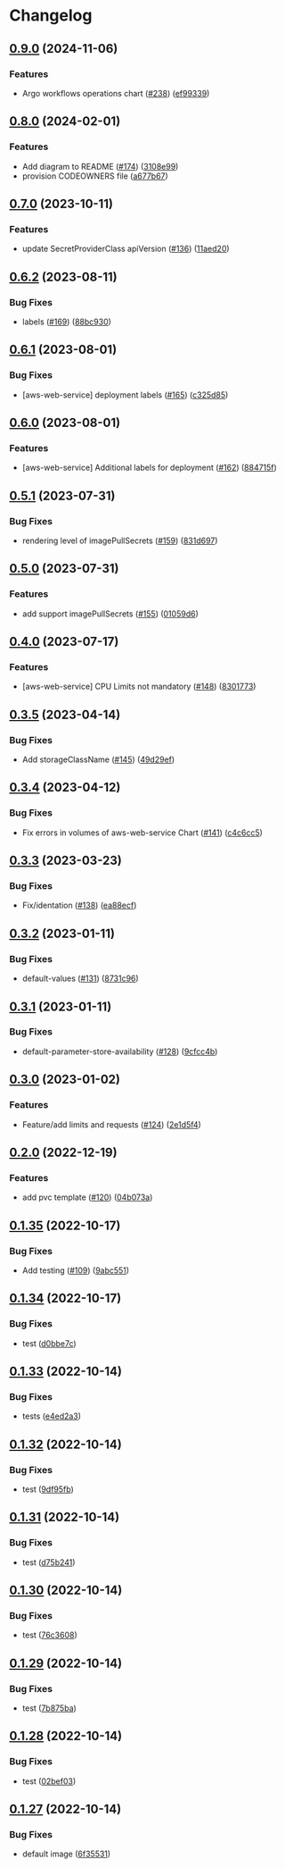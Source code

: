# Changelog

## [0.9.0](https://github.com/prefapp/charts/compare/aws-web-service-v0.8.0...aws-web-service-v0.9.0) (2024-11-06)


### Features

* Argo workflows operations chart ([#238](https://github.com/prefapp/charts/issues/238)) ([ef99339](https://github.com/prefapp/charts/commit/ef99339eaa1b0c5ebe538033291c58dd3c721156))

## [0.8.0](https://github.com/prefapp/charts/compare/aws-web-service-v0.7.0...aws-web-service-v0.8.0) (2024-02-01)


### Features

* Add diagram to README ([#174](https://github.com/prefapp/charts/issues/174)) ([3108e99](https://github.com/prefapp/charts/commit/3108e99c54c9731758d8e7b82431f10048a5a7d3))
* provision CODEOWNERS file ([a677b67](https://github.com/prefapp/charts/commit/a677b67a8645c950fc06a763eaae18ba1909719e))

## [0.7.0](https://github.com/prefapp/charts/compare/aws-web-service-v0.6.2...aws-web-service-v0.7.0) (2023-10-11)


### Features

* update SecretProviderClass apiVersion ([#136](https://github.com/prefapp/charts/issues/136)) ([11aed20](https://github.com/prefapp/charts/commit/11aed203c05fec97294ee94b79163b6c48d0f105))

## [0.6.2](https://github.com/prefapp/charts/compare/aws-web-service-v0.6.1...aws-web-service-v0.6.2) (2023-08-11)


### Bug Fixes

* labels ([#169](https://github.com/prefapp/charts/issues/169)) ([88bc930](https://github.com/prefapp/charts/commit/88bc9305c30e67bd9db4385c7e7a119baba83cb5))

## [0.6.1](https://github.com/prefapp/charts/compare/aws-web-service-v0.6.0...aws-web-service-v0.6.1) (2023-08-01)


### Bug Fixes

* [aws-web-service] deployment labels ([#165](https://github.com/prefapp/charts/issues/165)) ([c325d85](https://github.com/prefapp/charts/commit/c325d8530121c4b68a12fea44d2743c098182689))

## [0.6.0](https://github.com/prefapp/charts/compare/aws-web-service-v0.5.1...aws-web-service-v0.6.0) (2023-08-01)


### Features

* [aws-web-service] Additional labels  for deployment ([#162](https://github.com/prefapp/charts/issues/162)) ([884715f](https://github.com/prefapp/charts/commit/884715f35051e72d7a13d2f2845440306a4b23ae))

## [0.5.1](https://github.com/prefapp/charts/compare/aws-web-service-v0.5.0...aws-web-service-v0.5.1) (2023-07-31)


### Bug Fixes

* rendering level of imagePullSecrets ([#159](https://github.com/prefapp/charts/issues/159)) ([831d697](https://github.com/prefapp/charts/commit/831d697d02238b4edf4b3f960dc02d9bb90433b4))

## [0.5.0](https://github.com/prefapp/charts/compare/aws-web-service-v0.4.0...aws-web-service-v0.5.0) (2023-07-31)


### Features

* add support imagePullSecrets ([#155](https://github.com/prefapp/charts/issues/155)) ([01059d6](https://github.com/prefapp/charts/commit/01059d64af23415a68ee379b2f5ccea5f032e036))

## [0.4.0](https://github.com/prefapp/charts/compare/aws-web-service-v0.3.5...aws-web-service-v0.4.0) (2023-07-17)


### Features

* [aws-web-service] CPU Limits not mandatory ([#148](https://github.com/prefapp/charts/issues/148)) ([8301773](https://github.com/prefapp/charts/commit/830177379f9dbfd6e1acd6f39608d8f004263242))

## [0.3.5](https://github.com/prefapp/charts/compare/aws-web-service-v0.3.4...aws-web-service-v0.3.5) (2023-04-14)


### Bug Fixes

* Add storageClassName ([#145](https://github.com/prefapp/charts/issues/145)) ([49d29ef](https://github.com/prefapp/charts/commit/49d29ef7d7f121d6d4e5dc934e2cb648864c1271))

## [0.3.4](https://github.com/prefapp/charts/compare/aws-web-service-v0.3.3...aws-web-service-v0.3.4) (2023-04-12)


### Bug Fixes

* Fix errors in volumes of aws-web-service Chart ([#141](https://github.com/prefapp/charts/issues/141)) ([c4c6cc5](https://github.com/prefapp/charts/commit/c4c6cc59a9a1ac5df7d13d474b38d563640971e4))

## [0.3.3](https://github.com/prefapp/charts/compare/aws-web-service-v0.3.2...aws-web-service-v0.3.3) (2023-03-23)


### Bug Fixes

* Fix/identation ([#138](https://github.com/prefapp/charts/issues/138)) ([ea88ecf](https://github.com/prefapp/charts/commit/ea88ecf227e1bb86d47c8a8e625466e679a8fdd3))

## [0.3.2](https://github.com/prefapp/charts/compare/aws-web-service-v0.3.1...aws-web-service-v0.3.2) (2023-01-11)


### Bug Fixes

* default-values ([#131](https://github.com/prefapp/charts/issues/131)) ([8731c96](https://github.com/prefapp/charts/commit/8731c9655a0f0f701288e49aca05b7745c188fc2))

## [0.3.1](https://github.com/prefapp/charts/compare/aws-web-service-v0.3.0...aws-web-service-v0.3.1) (2023-01-11)


### Bug Fixes

* default-parameter-store-availability ([#128](https://github.com/prefapp/charts/issues/128)) ([9cfcc4b](https://github.com/prefapp/charts/commit/9cfcc4bddc477c4a188e6e2b7e3aded97f83a052))

## [0.3.0](https://github.com/prefapp/charts/compare/aws-web-service-v0.2.0...aws-web-service-v0.3.0) (2023-01-02)


### Features

* Feature/add limits and requests ([#124](https://github.com/prefapp/charts/issues/124)) ([2e1d5f4](https://github.com/prefapp/charts/commit/2e1d5f4654923c85f43fa3df184cd09b7034483f))

## [0.2.0](https://github.com/prefapp/charts/compare/aws-web-service-v0.1.35...aws-web-service-v0.2.0) (2022-12-19)


### Features

* add pvc template ([#120](https://github.com/prefapp/charts/issues/120)) ([04b073a](https://github.com/prefapp/charts/commit/04b073a4ec19149ce1ef8d74f5b279b70d22b38d))

## [0.1.35](https://github.com/prefapp/charts/compare/aws-web-service-v0.1.34...aws-web-service-v0.1.35) (2022-10-17)


### Bug Fixes

* Add testing ([#109](https://github.com/prefapp/charts/issues/109)) ([9abc551](https://github.com/prefapp/charts/commit/9abc551b7d1880f6ac20bb79b722d100a6f1f48d))

## [0.1.34](https://github.com/prefapp/charts/compare/aws-web-service-v0.1.33...aws-web-service-v0.1.34) (2022-10-17)


### Bug Fixes

* test ([d0bbe7c](https://github.com/prefapp/charts/commit/d0bbe7ce381fa59f475b6c73b711f2ba4f02cea4))

## [0.1.33](https://github.com/prefapp/charts/compare/aws-web-service-v0.1.32...aws-web-service-v0.1.33) (2022-10-14)


### Bug Fixes

* tests ([e4ed2a3](https://github.com/prefapp/charts/commit/e4ed2a3fa6018159952680ebe7f1b78447d8ace9))

## [0.1.32](https://github.com/prefapp/charts/compare/aws-web-service-v0.1.31...aws-web-service-v0.1.32) (2022-10-14)


### Bug Fixes

* test ([9df95fb](https://github.com/prefapp/charts/commit/9df95fb6224ce2ded9df318c6391ab65f8028be4))

## [0.1.31](https://github.com/prefapp/charts/compare/aws-web-service-v0.1.30...aws-web-service-v0.1.31) (2022-10-14)


### Bug Fixes

* test ([d75b241](https://github.com/prefapp/charts/commit/d75b2415241799be380809a7468b4bfef03b5056))

## [0.1.30](https://github.com/prefapp/charts/compare/aws-web-service-v0.1.29...aws-web-service-v0.1.30) (2022-10-14)


### Bug Fixes

* test ([76c3608](https://github.com/prefapp/charts/commit/76c360816eea467bd0359e6319f23dace7301c26))

## [0.1.29](https://github.com/prefapp/charts/compare/aws-web-service-v0.1.28...aws-web-service-v0.1.29) (2022-10-14)


### Bug Fixes

* test ([7b875ba](https://github.com/prefapp/charts/commit/7b875ba2a36ad539090f8afc89d2872f915a83b8))

## [0.1.28](https://github.com/prefapp/charts/compare/aws-web-service-v0.1.27...aws-web-service-v0.1.28) (2022-10-14)


### Bug Fixes

* test ([02bef03](https://github.com/prefapp/charts/commit/02bef03d618ffb07a806f308e484e75e6877c191))

## [0.1.27](https://github.com/prefapp/charts/compare/aws-web-service-v0.1.26...aws-web-service-v0.1.27) (2022-10-14)


### Bug Fixes

* default image ([6f35531](https://github.com/prefapp/charts/commit/6f355317062f9eb2b23e0b265830a5459701faec))
